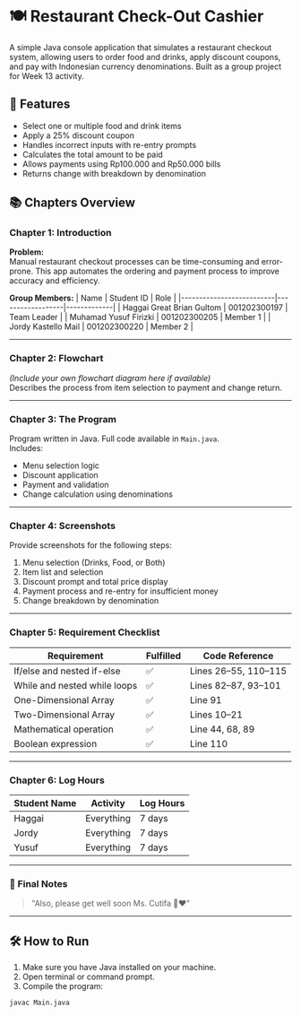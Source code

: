 # 🍽️ Restaurant Check-Out Cashier

A simple Java console application that simulates a restaurant checkout system, allowing users to order food and drinks, apply discount coupons, and pay with Indonesian currency denominations. Built as a group project for Week 13 activity.

## 📌 Features

- Select one or multiple food and drink items
- Apply a 25% discount coupon
- Handles incorrect inputs with re-entry prompts
- Calculates the total amount to be paid
- Allows payments using Rp100.000 and Rp50.000 bills
- Returns change with breakdown by denomination

## 📚 Chapters Overview

### Chapter 1: Introduction

**Problem:**  
Manual restaurant checkout processes can be time-consuming and error-prone. This app automates the ordering and payment process to improve accuracy and efficiency.

**Group Members:**
| Name                     | Student ID       | Role        |
|--------------------------|------------------|-------------|
| Haggai Great Brian Gultom | 001202300197     | Team Leader |
| Muhamad Yusuf Firizki     | 001202300205     | Member 1    |
| Jordy Kastello Mail       | 001202300220     | Member 2    |

---

### Chapter 2: Flowchart

*(Include your own flowchart diagram here if available)*  
Describes the process from item selection to payment and change return.

---

### Chapter 3: The Program

Program written in Java. Full code available in `Main.java`.  
Includes:
- Menu selection logic
- Discount application
- Payment and validation
- Change calculation using denominations

---

### Chapter 4: Screenshots

Provide screenshots for the following steps:
1. Menu selection (Drinks, Food, or Both)
2. Item list and selection
3. Discount prompt and total price display
4. Payment process and re-entry for insufficient money
5. Change breakdown by denomination

---

### Chapter 5: Requirement Checklist

| Requirement                                  | Fulfilled | Code Reference         |
|----------------------------------------------|-----------|------------------------|
| If/else and nested if-else                   | ✅        | Lines 26–55, 110–115   |
| While and nested while loops                 | ✅        | Lines 82–87, 93–101    |
| One-Dimensional Array                        | ✅        | Line 91                |
| Two-Dimensional Array                        | ✅        | Lines 10–21            |
| Mathematical operation                       | ✅        | Line 44, 68, 89        |
| Boolean expression                           | ✅        | Line 110               |

---

### Chapter 6: Log Hours

| Student Name | Activity     | Log Hours |
|--------------|--------------|-----------|
| Haggai       | Everything   | 7 days    |
| Jordy        | Everything   | 7 days    |
| Yusuf        | Everything   | 7 days    |

---

### 💬 Final Notes

> "Also, please get well soon Ms. Cutifa 🙏❤️"

---

## 🛠️ How to Run

1. Make sure you have Java installed on your machine.
2. Open terminal or command prompt.
3. Compile the program:

```bash
javac Main.java
